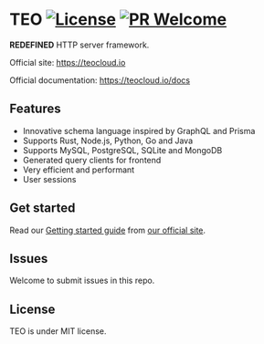 TEO [![License][license-image]][license-url] [![PR Welcome][pr-image]][pr-url]
===
**REDEFINED** HTTP server framework.

Official site: https://teocloud.io

Official documentation: https://teocloud.io/docs

## Features

* Innovative schema language inspired by GraphQL and Prisma
* Supports Rust, Node.js, Python, Go and Java
* Supports MySQL, PostgreSQL, SQLite and MongoDB
* Generated query clients for frontend
* Very efficient and performant
* User sessions

## Get started

Read our [Getting started guide](https://teocloud.io/docs/getting-started/quickstart) from 
[our official site](https://teocloud.io).

## Issues

Welcome to submit issues in this repo.

## License

TEO is under MIT license.

[license-image]: https://img.shields.io/github/license/teocloud/teo.svg?style=flat-square
[license-url]: https://github.com/teocloud/teo/blob/master/LICENSE
[pr-image]: https://img.shields.io/badge/PRs-welcome-brightgreen.svg?style=flat-square
[pr-url]: https://github.com/teocloud/teo
